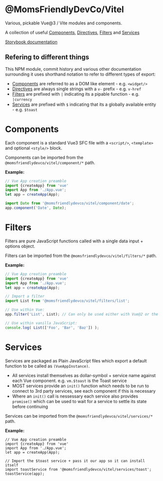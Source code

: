 @MomsFriendlyDevCo/Vitel
========================
Various, pickable Vue@3 / Vite modules and components.

A collection of useful [Components](#components), [Directives](#directives), [Filters](#filters) and [Services](#services)

[Storybook documentation](https://momsfriendlydevco.github.io/Vitel/)


Refering to different things
----------------------------
This NPM module, commit history and various other documentation surrounding it uses shorthand notation to refer to different types of export:

* [Components](#components) are referred to as a DOM like element - e.g. `<widget/>`
* [Directives](#directives) are always single strings with a `v-` prefix - e.g. `v-href`
* [Filters](#filters) are prefixed with `|` indicating its a pipable function - e.g. `|currency`
* [Services](#services) are prefixed with `$` indicating that its a globally available entity - e.g. `$toast`


Components
==========
Each component is a standard Vue3 SFC file with a `<script/>`, `<template>` and optional `<style/>` block.

Components can be imported from the `@momsfriendlydevco/vitel/component/*` path.

**Example:**
```javascript
// Vue App creation preamble
import {createApp} from 'vue'
import App from './App.vue';
let app = createApp(App);

import Date from '@momsfriendlydevco/vitel/component/date';
app.component('Date', Date);
```


Filters
=======
Filters are pure JavaScript functions called with a single data input + options object.

Filters can be imported from the `@momsfriendlydevco/vitel/filters/*` path.

**Example:**
```javascript
// Vue App creation preamble
import {createApp} from 'vue'
import App from './App.vue';
let app = createApp(App);

// Import a filter
import List from '@momsfriendlydevco/vitel/filters/list';

// Use within Vue:
app.filter('List', List); // Can only be used either with Vue@2 or the [Doop framework](https://github.com/MomsFriendlyDevCo/Doop)

// Use within vanilla JavaScript:
console.log( List(['Foo', 'Bar', 'Baz']) );
```




Services
========
Services are packaged as Plain JavaScript files which export a default function to be called as `(VueAppInstance)`.

* All services install themselves as dollar-symbol + service name against each Vue component. e.g. `vm.$toast` is the Toast service
* MOST services provide an `init()` function which needs to be run to connect to 3rd party services, see each component if this is necessary
* Where an `init()` call is nessessary each service also provides `promise()` which can be used to wait for a service to settle its state before continuing

Services can be imported from the `@momsfriendlydevco/vitel/services/*` path.

**Example:**
```javasript
// Vue App creation preamble
import {createApp} from 'vue'
import App from './App.vue';
let app = createApp(App);

// Import the $toast service + pass it our app so it can install itself
import toastService from '@momsfriendlydevco/vitel/services/toast';
toastService(app);
```
